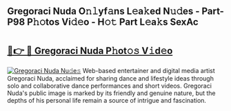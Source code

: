 ## Gregoraci Nuda O𝚗𝚕yf𝚊ns L𝚎a𝚔ed N𝚞𝚍es - Part-P98 P𝚑𝚘tos Vi𝚍𝚎o - H𝚘𝚝 Part L𝚎a𝚔s SexAc

# <h2><a href="http://kfbm07z.oniu.top/?m=Gregoraci+Nuda">🔗👉 🔴 Gregoraci Nuda P𝚑ot𝚘𝚜 V𝚒d𝚎o</a></h2>

[![Gregoraci Nuda Nu𝚍e𝚜](https://i.imgur.com/0qMVB7G.gif)](http://kfbm07z.oniu.top/?m=Gregoraci+Nuda)
Web-based entertainer and digital media artist Gregoraci Nuda, acclaimed for sharing dance and lifestyle ideas through solo and collaborative dance performances and short videos. Gregoraci Nuda's public image is marked by its friendly and genuine nature, but the depths of his personal life remain a source of intrigue and fascination.  

